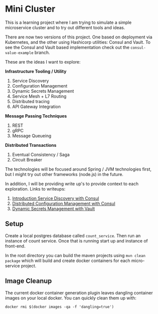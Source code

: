 # Mini Cluster
This is a learning project where I am trying to simulate a simple microservice cluster and to try out different tools and ideas.

There are now two versions of this project. One based on deployment via Kubernetes, and the other using Hashicorp utilities: Consul and Vault.
To see the Consul and Vault based implementation check out the `consul-value-example` branch. 

These are the ideas I want to explore:


__Infrastructure Tooling / Utility__
1. Service Discovery 
2. Configuration Management
3. Dynamic Secrets Management
4. Service Mesh + L7 Routing
5. Distributed tracing
6. API Gateway Integration


__Message Passing Techniques__
1. REST
2. gRPC
3. Message Queueing

__Distributed Transactions__
1. Eventual Consistency / Saga 
2. Circuit Breaker

The technologies will be focused around Spring / JVM technologies first, but I might try out other frameworks (node.js) in the future.

In addition, I will be providing write up's to provide context to each exploration. Links to writeups:
1. [Introduction Service Discovery with Consul](notes/consul-presentation-outline.md)
2. [Distributed Configuration Management with Consul](notes/consul-for-configuration-mgmt.md)
3. [Dynamic Secrets Management with Vault](notes/secrets-mgmt-with-vault.md)

## Setup
Create a local postgres database called `count_service`. Then run an instance of count service.
Once that is running start up and instance of front-end.

In the root directory you can build the maven projects
using `mvn clean package` which will build and create docker containers for
each micro-service project.

## Image Cleanup
The current docker container generation plugin leaves
dangling container images on your local docker. You can quickly clean them
up with:
```
docker rmi $(docker images -qa -f 'dangling=true')
```